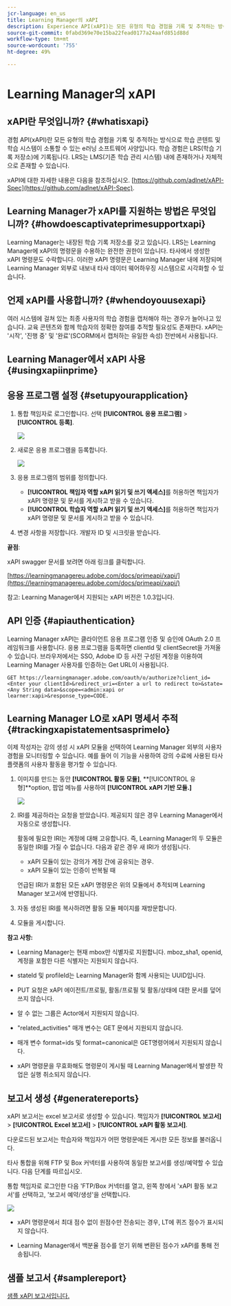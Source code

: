 ```yaml
---
jcr-language: en_us
title: Learning Manager의 xAPI
description: Experience API(xAPI)는 모든 유형의 학습 경험을 기록 및 추적하는 방식으로 학습 콘텐츠와 학습 시스템이 서로 통신할 수 있도록 하는 e-러닝 소프트웨어 사양입니다.
source-git-commit: 0fabd369e70e15ba22fead0177a24aafd851d88d
workflow-type: tm+mt
source-wordcount: '755'
ht-degree: 49%

---
```




# Learning Manager의 xAPI

## xAPI란 무엇입니까? {#whatisxapi}

경험 API(xAPI)란 모든 유형의 학습 경험을 기록 및 추적하는 방식으로 학습 콘텐트 및 학습 시스템이 소통할 수 있는 e러닝 소프트웨어 사양입니다. 학습 경험은 LRS(학습 기록 저장소)에 기록됩니다. LRS는 LMS(기존 학습 관리 시스템) 내에 존재하거나 자체적으로 존재할 수 있습니다.

xAPI에 대한 자세한 내용은 다음을 참조하십시오.  [https://github.com/adlnet/xAPI-Spec](https://github.com/adlnet/xAPI-Spec).

## Learning Manager가 xAPI를 지원하는 방법은 무엇입니까? {#howdoescaptivateprimesupportxapi}

Learning Manager는 내장된 학습 기록 저장소를 갖고 있습니다. LRS는 Learning Manager에 xAPI의 명령문을 수용하는 완전한 권한이 있습니다. 타사에서 생성한 xAPI 명령문도 수락합니다. 이러한 xAPI 명령문은 Learning Manager 내에 저장되며 Learning Manager 외부로 내보내 타사 데이터 웨어하우징 시스템으로 시각화할 수 있습니다.

## 언제 xAPI를 사용합니까? {#whendoyouusexapi}

여러 시스템에 걸쳐 있는 최종 사용자의 학습 경험을 캡처해야 하는 경우가 늘어나고 있습니다.  교육 콘텐츠와 함께 학습자의 정확한 참여를 추적할 필요성도 존재한다. xAPI는 &#39;시작&#39;, &#39;진행 중&#39; 및 &#39;완료&#39;(SCORM에서 캡처하는 유일한 속성) 전반에서 사용됩니다.

## Learning Manager에서 xAPI 사용 {#usingxapiinprime}

## 응용 프로그램 설정 {#setupyourapplication}

1. 통합 책임자로 로그인합니다. 선택 **[!UICONTROL 응용 프로그램]** > **[!UICONTROL 등록]**.

   ![](assets/appregistration.png)

1. 새로운 응용 프로그램을 등록합니다.

   ![](assets/appregistration.png)

1. 응용 프로그램의 범위를 정의합니다.

   * **[!UICONTROL 책임자 역할 xAPI 읽기 및 쓰기 액세스]**&#x200B;를 허용하면 책임자가 xAPI 명령문 및 문서를 게시하고 받을 수 있습니다.
   * **[!UICONTROL 학습자 역할 xAPI 읽기 및 쓰기 액세스]**&#x200B;를 허용하면 책임자가 xAPI 명령문 및 문서를 게시하고 받을 수 있습니다.

1. 변경 사항을 저장합니다. 개발자 ID 및 시크릿을 받습니다.

**끝점**:

xAPI swagger 문서를 보려면 아래 링크를 클릭합니다.

[https://learningmanagereu.adobe.com/docs/primeapi/xapi/](https://learningmanagereu.adobe.com/docs/primeapi/xapi/)

참고: Learning Manager에서 지원되는 xAPI 버전은 1.0.3입니다.

## API 인증 {#apiauthentication}

Learning Manager xAPI는 클라이언트 응용 프로그램 인증 및 승인에 OAuth 2.0 프레임워크를 사용합니다. 응용 프로그램을 등록하면 clientId 및 clientSecret을 가져올 수 있습니다. 브라우저에서는 SSO, Adobe ID 등 사전 구성된 계정을 이용하여 Learning Manager 사용자를 인증하는 Get URL이 사용됩니다.

```
GET https://learningmanager.adobe.com/oauth/o/authorize?client_id=<Enter your clientId>&redirect_uri=<Enter a url to redirect to>&state=<Any String data>&scope=<admin:xapi or learner:xapi>&response_type=CODE.
```

## Learning Manager LO로 xAPI 명세서 추적 {#trackingxapistatementsasprimelo}

이제 작성자는 강의 생성 시 xAPI 모듈을 선택하여 Learning Manager 외부의 사용자 경험을 모니터링할 수 있습니다. 예를 들어 이 기능을 사용하여 강의 수료에 사용된 타사 플랫폼의 사용자 활동을 평가할 수 있습니다.

1. 이미지를 만드는 동안 **[!UICONTROL 활동 모듈]**, **[!UICONTROL 유형]**option, 팝업 메뉴를 사용하여  **[!UICONTROL xAPI 기반 모듈.]**

   ![](assets/xapimodulecreation.png)

1. IRI를 제공하라는 요청을 받았습니다. 제공되지 않은 경우 Learning Manager에서 자동으로 생성합니다.

   활동에 필요한 IRI는 계정에 대해 고유합니다. 즉, Learning Manager의 두 모듈은 동일한 IRI를 가질 수 없습니다. 다음과 같은 경우 새 IRI가 생성됩니다.

   * xAPI 모듈이 있는 강의가 계정 간에 공유되는 경우.
   * xAPI 모듈이 있는 인증이 반복될 때



   언급된 IRI가 포함된 모든 xAPI 명령문은 위의 모듈에서 추적되며 Learning Manager 보고서에 반영됩니다.

1. 자동 생성된 IRI를 복사하려면 활동 모듈 페이지를 재방문합니다.
1. 모듈을 게시합니다.

**참고 사항:**

* Learning Manager는 현재 mbox만 식별자로 지원합니다. mboz_sha1, openid, 계정을 포함한 다른 식별자는 지원되지 않습니다.

* stateId 및 profileId는 Learning Manager와 함께 사용되는 UUID입니다.
* PUT 요청은 xAPI 에이전트/프로필, 활동/프로필 및 활동/상태에 대한 문서를 덮어쓰지 않습니다.
* 알 수 없는 그룹은 Actor에서 지원되지 않습니다.
* &quot;related_activities&quot; 매개 변수는 GET 문에서 지원되지 않습니다.
* 매개 변수 format=ids 및 format=canonical은 GET명령어에서 지원되지 않습니다.
* xAPI 명령문을 무효화해도 명령문이 게시될 때 Learning Manager에서 발생한 작업은 실행 취소되지 않습니다.

## 보고서 생성  {#generatereports}

xAPI 보고서는 excel 보고서로 생성할 수 있습니다. 책임자가 **[!UICONTROL 보고서]** > **[!UICONTROL Excel 보고서]** > **[!UICONTROL xAPI 활동 보고서]**.

다운로드된 보고서는 학습자와 책임자가 어떤 명령문에든 게시한 모든 정보를 불러옵니다.

타사 통합을 위해 FTP 및 Box 커넥터를 사용하여 동일한 보고서를 생성/예약할 수 있습니다. 다음 단계를 따르십시오.

통합 책임자로 로그인한 다음 &#39;FTP/Box 커넥터를 열고, 왼쪽 창에서 &#39;xAPI 활동 보고서&#39;를 선택하고, &#39;보고서 예약/생성&#39;을 선택합니다.

![](assets/xapischedule.png)

* xAPI 명령문에서 최대 점수 없이 원점수만 전송되는 경우, LT에 퀴즈 점수가 표시되지 않습니다.

* Learning Manager에서 백분율 점수를 얻기 위해 변환된 점수가 xAPI를 통해 전송됩니다.

## 샘플 보고서 {#samplereport}

[샘플 xAPI 보고서입니다.](assets/xapireport8842560559890766717csv.zip)
